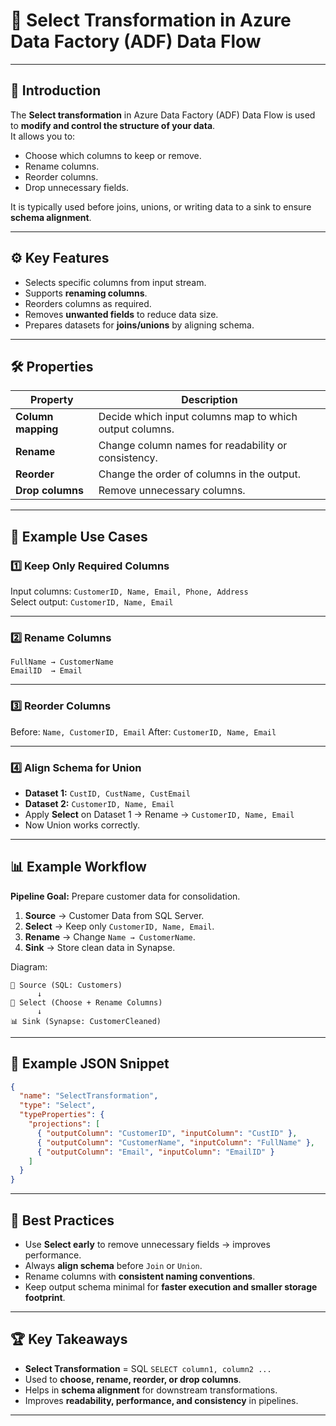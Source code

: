 # 🎯 Select Transformation in Azure Data Factory (ADF) Data Flow

---

## 📌 Introduction
The **Select transformation** in Azure Data Factory (ADF) Data Flow is used to **modify and control the structure of your data**.  
It allows you to:
- Choose which columns to keep or remove.  
- Rename columns.  
- Reorder columns.  
- Drop unnecessary fields.  

It is typically used before joins, unions, or writing data to a sink to ensure **schema alignment**.

---

## ⚙️ Key Features
- Selects specific columns from input stream.  
- Supports **renaming columns**.  
- Reorders columns as required.  
- Removes **unwanted fields** to reduce data size.  
- Prepares datasets for **joins/unions** by aligning schema.  

---

## 🛠️ Properties
| Property          | Description |
|-------------------|-------------|
| **Column mapping** | Decide which input columns map to which output columns. |
| **Rename**        | Change column names for readability or consistency. |
| **Reorder**       | Change the order of columns in the output. |
| **Drop columns**  | Remove unnecessary columns. |

---

## 🔑 Example Use Cases

### 1️⃣ Keep Only Required Columns
Input columns: `CustomerID, Name, Email, Phone, Address`  
Select output: `CustomerID, Name, Email`  

---

### 2️⃣ Rename Columns
```text
FullName → CustomerName  
EmailID  → Email  
````

---

### 3️⃣ Reorder Columns

Before: `Name, CustomerID, Email`
After: `CustomerID, Name, Email`

---

### 4️⃣ Align Schema for Union

* **Dataset 1:** `CustID, CustName, CustEmail`
* **Dataset 2:** `CustomerID, Name, Email`
* Apply **Select** on Dataset 1 → Rename → `CustomerID, Name, Email`
* Now Union works correctly.

---

## 📊 Example Workflow

**Pipeline Goal:** Prepare customer data for consolidation.

1. **Source** → Customer Data from SQL Server.
2. **Select** → Keep only `CustomerID, Name, Email`.
3. **Rename** → Change `Name → CustomerName`.
4. **Sink** → Store clean data in Synapse.

Diagram:

```
📂 Source (SQL: Customers)
      ↓
🎯 Select (Choose + Rename Columns)
      ↓
📊 Sink (Synapse: CustomerCleaned)
```

---

## 🚀 Example JSON Snippet

```json
{
  "name": "SelectTransformation",
  "type": "Select",
  "typeProperties": {
    "projections": [
      { "outputColumn": "CustomerID", "inputColumn": "CustID" },
      { "outputColumn": "CustomerName", "inputColumn": "FullName" },
      { "outputColumn": "Email", "inputColumn": "EmailID" }
    ]
  }
}
```

---

## 🎯 Best Practices

* Use **Select early** to remove unnecessary fields → improves performance.
* Always **align schema** before `Join` or `Union`.
* Rename columns with **consistent naming conventions**.
* Keep output schema minimal for **faster execution and smaller storage footprint**.

---

## 🏆 Key Takeaways

* **Select Transformation** = SQL `SELECT column1, column2 ...`
* Used to **choose, rename, reorder, or drop columns**.
* Helps in **schema alignment** for downstream transformations.
* Improves **readability, performance, and consistency** in pipelines.

---
